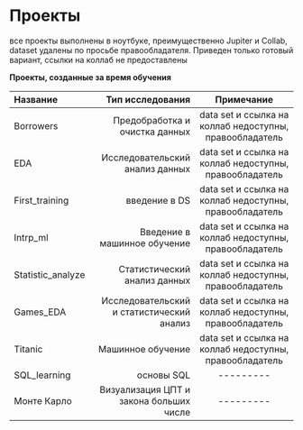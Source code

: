 # Проекты


все проекты выполнены в ноутбуке, преимущественно Jupiter и Collab, dataset удалены по просьбе правообладателя. Приведен только готовый вариант, ссылки на коллаб не предоставлены

**Проекты, созданные за время обучения**


| Название | Тип исследования | Примечание |
| :-------------------- | ---------------------: |:---------------------------:|
| Borrowers | Предобработка и очистка данных | data set и ссылка на коллаб недоступны, правообладатель|
| EDA | Исследовательский анализ данных | data set и ссылка на коллаб недоступны, правообладатель|
| First_training | введение в DS | data set и ссылка на коллаб недоступны, правообладатель|
| Intrp_ml | Введение в машинное обучение| data set и ссылка на коллаб недоступны, правообладатель|
| Statistic_analyze | Статистический анализ данных| data set и ссылка на коллаб недоступны, правообладатель|
| Games_EDA | Исследовательский и статистический анализ| data set и ссылка на коллаб недоступны, правообладатель|
| Titanic | Машинное обучение| data set и ссылка на коллаб недоступны, правообладатель|
| SQL_learning | основы SQL| ---------|
| Монте Карло | Визуализация ЦПТ и закона больших числе| ---------|

